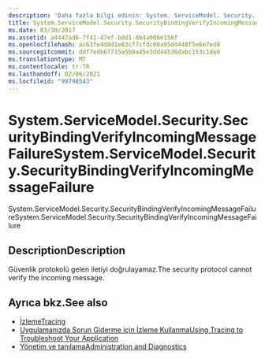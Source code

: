 ```yaml
---
description: 'Daha fazla bilgi edinin: System. ServiceModel. Security. Securitybindingdoğrulamaları ıncomingmessagefailure'
title: System.ServiceModel.Security.SecurityBindingVerifyIncomingMessageFailure
ms.date: 03/30/2017
ms.assetid: a4447ad6-7f41-47ef-bdd1-8b4a908e156f
ms.openlocfilehash: ac63fe4d8d1e83cf7cfdc08a95dd440f5e6e7ed8
ms.sourcegitcommit: ddf7edb67715a5b9a45e3dd44536dabc153c1de0
ms.translationtype: MT
ms.contentlocale: tr-TR
ms.lasthandoff: 02/06/2021
ms.locfileid: "99798543"
---
```

# <a name="systemservicemodelsecuritysecuritybindingverifyincomingmessagefailure"></a><span data-ttu-id="3ce74-103">System.ServiceModel.Security.SecurityBindingVerifyIncomingMessageFailure</span><span class="sxs-lookup"><span data-stu-id="3ce74-103">System.ServiceModel.Security.SecurityBindingVerifyIncomingMessageFailure</span></span>

<span data-ttu-id="3ce74-104">System.ServiceModel.Security.SecurityBindingVerifyIncomingMessageFailure</span><span class="sxs-lookup"><span data-stu-id="3ce74-104">System.ServiceModel.Security.SecurityBindingVerifyIncomingMessageFailure</span></span>  
  
## <a name="description"></a><span data-ttu-id="3ce74-105">Description</span><span class="sxs-lookup"><span data-stu-id="3ce74-105">Description</span></span>  

 <span data-ttu-id="3ce74-106">Güvenlik protokolü gelen iletiyi doğrulayamaz.</span><span class="sxs-lookup"><span data-stu-id="3ce74-106">The security protocol cannot verify the incoming message.</span></span>  
  
## <a name="see-also"></a><span data-ttu-id="3ce74-107">Ayrıca bkz.</span><span class="sxs-lookup"><span data-stu-id="3ce74-107">See also</span></span>

- [<span data-ttu-id="3ce74-108">İzleme</span><span class="sxs-lookup"><span data-stu-id="3ce74-108">Tracing</span></span>](index.md)
- [<span data-ttu-id="3ce74-109">Uygulamanızda Sorun Giderme için İzleme Kullanma</span><span class="sxs-lookup"><span data-stu-id="3ce74-109">Using Tracing to Troubleshoot Your Application</span></span>](using-tracing-to-troubleshoot-your-application.md)
- [<span data-ttu-id="3ce74-110">Yönetim ve tanılama</span><span class="sxs-lookup"><span data-stu-id="3ce74-110">Administration and Diagnostics</span></span>](../index.md)
